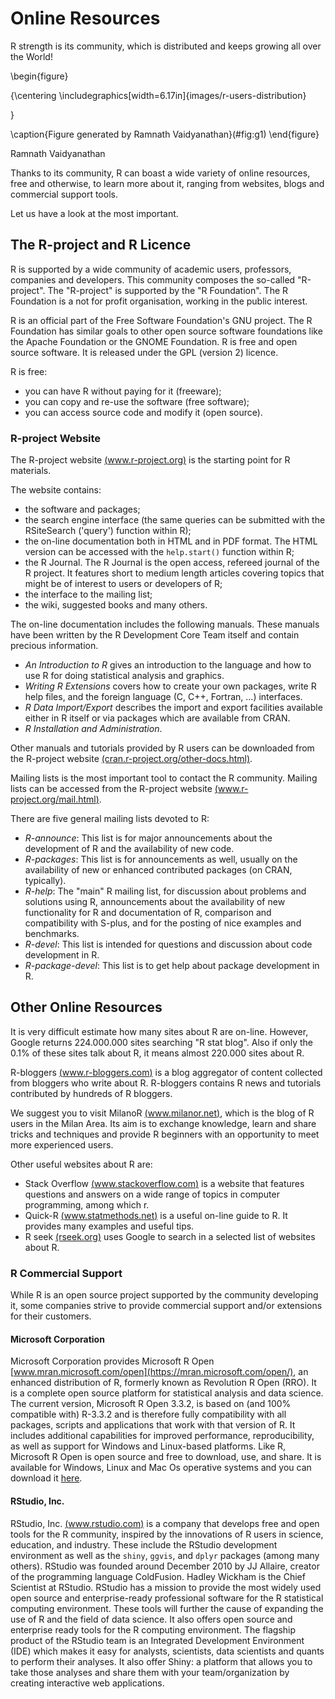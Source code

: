 
# Online Resources



R strength is its community, which is distributed and keeps growing all over the World!

\begin{figure}

{\centering \includegraphics[width=6.17in]{images/r-users-distribution} 

}

\caption{Figure generated by Ramnath Vaidyanathan}(\#fig:g1)
\end{figure}

 
Ramnath Vaidyanathan

Thanks to its community, R can boast a wide variety of online resources, free and otherwise, to learn more about it, ranging from websites, blogs and commercial support tools.

Let us have a look at the most important.

## The R-project and R Licence

R is supported by a wide community of academic users, professors, companies and developers. This community composes the so-called "R-project". The "R-project" is supported by the "R Foundation". The R Foundation is a not for profit organisation, working in the public interest.

R is an official part of the Free Software Foundation's GNU project. The R Foundation has similar goals to other open source software foundations like the Apache Foundation or the GNOME Foundation. R is free and open source software. It is released under the GPL (version 2) licence.

R is free:

 - you can have R without paying for it (freeware);
 - you can copy and re-use the software (free software);
 - you can access source code and modify it (open source).


### R-project Website

The R-project website [(www.r-project.org)](http://www.r-project.org/) is the starting point for R materials.

The website contains:

 - the software and packages;
 - the search engine interface (the same queries can be submitted with the RSiteSearch ('query') function within R);
 - the on-line documentation both in HTML and in PDF format. The HTML version can be accessed with the `help.start()` function within R;
 - the R Journal. The R Journal is the open access, refereed journal of the R project. It features short to medium length articles covering topics that might be of interest to users or developers of R;
 - the interface to the mailing list;
 - the wiki, suggested books and many others.

The on-line documentation includes the following manuals. These manuals have been written by the R Development Core Team itself and contain precious information.

 - *An Introduction to R* gives an introduction to the language and how to use R for doing statistical analysis and graphics.
 - *Writing R Extensions* covers how to create your own packages, write R help files, and the foreign language (C, C++, Fortran, ...) interfaces.
 - *R Data Import/Export* describes the import and export facilities available either in R itself or via packages which are available from CRAN.
 - *R Installation and Administration*.

Other manuals and tutorials provided by R users can be downloaded from the R-project website [(cran.r-project.org/other-docs.html)](http://cran.r-project.org/other-docs.html).

Mailing lists is the most important tool to contact the R community. Mailing lists can be accessed from the R-project website [(www.r-project.org/mail.html)](http://www.r-project.org/mail.html).

There are five general mailing lists devoted to R:

 - _R-announce_:
   This list is for major announcements about the development of R and the availability of new code.
 - _R-packages_:
   This list is for announcements as well, usually on the availability of new or enhanced contributed packages (on CRAN, typically).
 - _R-help_:
   The "main" R mailing list, for discussion about problems and solutions using R, announcements about the availability of new functionality for R and documentation of R, comparison and compatibility with S-plus, and for the posting of nice examples and benchmarks. 
 - _R-devel_:
   This list is intended for questions and discussion about code development in R.
 - _R-package-devel_:
   This list is to get help about package development in R.

## Other Online Resources

It is very difficult estimate how many sites about R are on-line. However, Google returns 224.000.000 sites searching "R stat blog". Also if only the 0.1% of these sites talk about R, it means almost 220.000 sites about R.

R-bloggers [(www.r-bloggers.com)](http://www.r-bloggers.com/) is a blog aggregator of content collected from bloggers who write about R. R-bloggers contains R news and tutorials contributed by hundreds of R bloggers.

We suggest you to visit MilanoR [(www.milanor.net)](http://www.milanor.net/), which is the blog of R users in the Milan Area. Its aim is to exchange knowledge, learn and share tricks and techniques and provide R beginners with an opportunity to meet more experienced users.

Other useful websites about R are:

 - Stack Overflow [(www.stackoverflow.com)](http://stackoverflow.com/) is a website that features questions and answers on a wide range of topics in computer programming, among which r.
 - Quick-R [(www.statmethods.net)](http://www.statmethods.net/) is a useful on-line guide to R. It provides many examples and useful tips.
 - R seek [(rseek.org)](http://rseek.org/) uses Google to search in a selected list of websites about R.


### R Commercial Support

While R is an open source project supported by the community developing it, some companies strive to provide commercial support and/or extensions for their customers. 


#### Microsoft Corporation

Microsoft Corporation provides Microsoft R Open [www.mran.microsoft.com/open](https://mran.microsoft.com/open/), an enhanced distribution of R, formerly known as Revolution R Open (RRO). It is a complete open source platform for statistical analysis and data science. The current version, Microsoft R Open 3.3.2, is based on (and 100% compatible with) R-3.3.2 and is therefore fully compatibility with all packages, scripts and applications that work with that version of R. It includes additional capabilities for improved performance, reproducibility, as well as support for Windows and Linux-based platforms.
Like R, Microsoft R Open is open source and free to download, use, and share. It is available for Windows, Linux and Mac Os operative systems and you can download it [here](https://mran.microsoft.com/download/).


#### RStudio, Inc. 

RStudio, Inc. [(www.rstudio.com)](http://www.rstudio.com/) is a company that develops free and open tools for the R community, inspired by the innovations of R users in science, education, and industry. These include the RStudio development environment as well as the `shiny`, `ggvis`, and `dplyr` packages (among many others). RStudio was founded around December 2010 by JJ Allaire, creator of the programming language ColdFusion. Hadley Wickham is the Chief Scientist at RStudio. RStudio has a mission to provide the most widely used open source and enterprise-ready professional software for the R statistical computing environment. These tools will further the cause of expanding the use of R and the field of data science. It also offers open source and enterprise ready tools for the R computing environment. The flagship product of the RStudio team is an Integrated Development Environment (IDE) which makes it easy for analysts, scientists, data scientists and quants to perform their analyses. It also offer Shiny: a platform that allows you to take those analyses and share them with your team/organization by creating interactive web applications. 
